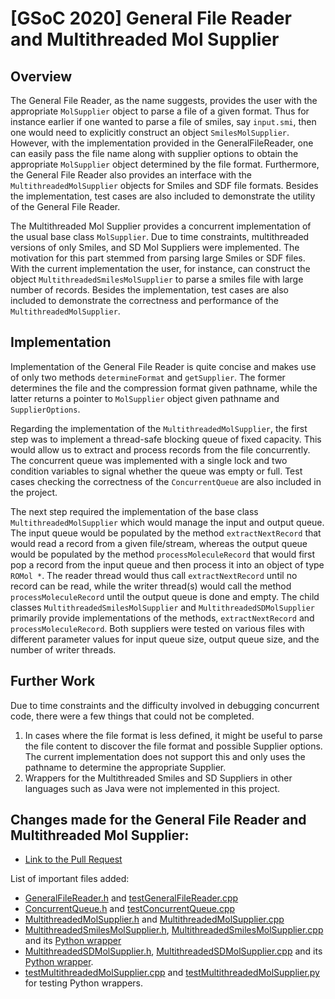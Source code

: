 # [GSoC 2020] General File Reader and Multithreaded Mol Supplier
## Overview
The General File Reader, as the name suggests, provides the user with the appropriate `MolSupplier` object to parse a file of a given format. Thus for instance earlier if one wanted to parse a file of smiles, say `input.smi`, then one would need to explicitly construct an object `SmilesMolSupplier`. However, with the implementation provided in the GeneralFileReader, one can easily pass the file name along with supplier options to obtain the appropriate `MolSupplier` object determined by the file format. Furthermore, the General File Reader also provides an interface with the `MultithreadedMolSupplier` objects for Smiles and SDF file formats. Besides the implementation, test cases are also included to demonstrate the utility of the General File Reader.

The Multithreaded Mol Supplier provides a concurrent implementation of the usual base class `MolSupplier`. Due to time constraints, multithreaded versions of only Smiles, and SD Mol Suppliers were implemented. The motivation for this part stemmed from parsing large Smiles or SDF files. With the current implementation the user, for instance, can construct the object `MultithreadedSmilesMolSupplier` to parse a smiles file with large number of records. Besides the implementation, test cases are also included to demonstrate the correctness and performance of the `MultithreadedMolSupplier`.

## Implementation
Implementation of the General File Reader is quite concise and makes use of only two methods `determineFormat` and `getSupplier`. The former determines the file and the compression format given pathname, while the latter returns a pointer to `MolSupplier` object given pathname and `SupplierOptions`.

Regarding the implementation of the `MultithreadedMolSupplier`, the first step was to implement a thread-safe blocking queue of fixed capacity. This would allow us to extract and process records from the file concurrently. The concurrent queue was implemented with a single lock and two condition variables to signal whether the queue was empty or full. Test cases checking the correctness of the `ConcurrentQueue` are also included in the project.

The next step required the implementation of the base class `MultithreadedMolSupplier` which would manage the input and output queue. The input queue would be populated by the method `extractNextRecord` that would read a record from a given file/stream, whereas the output queue would be populated by the method `processMoleculeRecord` that would first pop a record from the input queue and then process it into an object of type `ROMol *`. The reader thread would thus call `extractNextRecord` until no record can be read, while the writer thread(s) would call the method `processMoleculeRecord` until the output queue is done and empty. The child classes `MultithreadedSmilesMolSupplier` and `MultithreadedSDMolSupplier` primarily provide implementations of the methods, `extractNextRecord` and `processMoleculeRecord`. Both suppliers were tested on various files with different parameter values for input queue size, output queue size, and the number of writer threads. 

## Further Work
Due to time constraints and the difficulty involved in debugging concurrent code, there were a few things that could not be completed.
1. In cases where the file format is less defined, it might be useful to parse the file content to discover the file format and possible Supplier options. The current implementation does not support this and only uses the pathname to determine the appropriate Supplier.
2. Wrappers for the Multithreaded Smiles and SD Suppliers in other languages such as Java were not implemented in this project.

## Changes made for the General File Reader and Multithreaded Mol Supplier:

- [Link to the Pull Request](https://github.com/rdkit/rdkit/pull/3363/commits)

List of important files added:

- [GeneralFileReader.h](https://github.com/shrey183/rdkit/blob/GSOC-2020/Code/GraphMol/FileParsers/GeneralFileReader.h) and [testGeneralFileReader.cpp](https://github.com/shrey183/rdkit/blob/GSOC-2020/Code/GraphMol/FileParsers/testGeneralFileReader.cpp)
- [ConcurrentQueue.h](https://github.com/shrey183/rdkit/blob/GSOC-2020/Code/RDGeneral/ConcurrentQueue.h) and [testConcurrentQueue.cpp](https://github.com/shrey183/rdkit/blob/GSOC-2020/Code/RDGeneral/testConcurrentQueue.cpp)
- [MultithreadedMolSupplier.h](https://github.com/shrey183/rdkit/blob/GSOC-2020/Code/GraphMol/FileParsers/MultithreadedMolSupplier.h) and [MultithreadedMolSupplier.cpp](https://github.com/shrey183/rdkit/blob/GSOC-2020/Code/GraphMol/FileParsers/MultithreadedMolSupplier.cpp)
- [MultithreadedSmilesMolSupplier.h](https://github.com/shrey183/rdkit/blob/GSOC-2020/Code/GraphMol/FileParsers/MultithreadedSmilesMolSupplier.h), [MultithreadedSmilesMolSupplier.cpp](https://github.com/shrey183/rdkit/blob/GSOC-2020/Code/GraphMol/FileParsers/MultithreadedSmilesMolSupplier.cpp) and its [Python wrapper](https://github.com/shrey183/rdkit/blob/GSOC-2020/Code/GraphMol/Wrap/MultithreadedSmilesMolSupplier.cpp)
- [MultithreadedSDMolSupplier.h](https://github.com/shrey183/rdkit/blob/GSOC-2020/Code/GraphMol/FileParsers/MultithreadedSDMolSupplier.h), [MultithreadedSDMolSupplier.cpp](https://github.com/shrey183/rdkit/blob/GSOC-2020/Code/GraphMol/FileParsers/MultithreadedSDMolSupplier.cpp) and its [Python wrapper](https://github.com/shrey183/rdkit/blob/GSOC-2020/Code/GraphMol/Wrap/MultithreadedSDMolSupplier.cpp).
- [testMultithreadedMolSupplier.cpp](https://github.com/shrey183/rdkit/blob/GSOC-2020/Code/GraphMol/FileParsers/testMultithreadedMolSupplier.cpp) and [testMultithreadedMolSupplier.py](https://github.com/shrey183/rdkit/blob/GSOC-2020/Code/GraphMol/Wrap/testMultithreadedMolSupplier.py) for testing Python wrappers.

